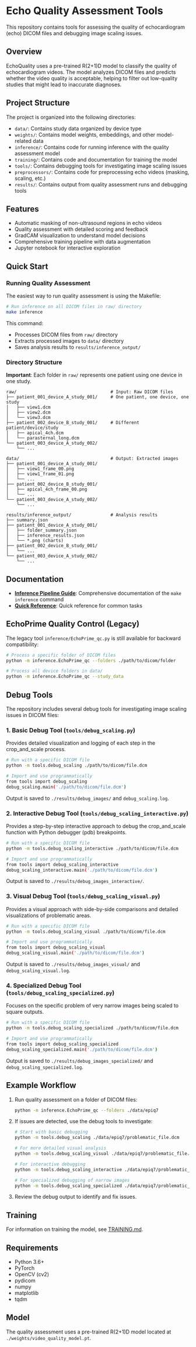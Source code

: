 # Echo Quality Assessment Tools

This repository contains tools for assessing the quality of echocardiogram (echo) DICOM files and debugging image scaling issues.

## Overview

EchoQuality uses a pre-trained R(2+1)D model to classify the quality of echocardiogram videos. The model analyzes DICOM files and predicts whether the video quality is acceptable, helping to filter out low-quality studies that might lead to inaccurate diagnoses.

## Project Structure

The project is organized into the following directories:

- `data/`: Contains study data organized by device type
- `weights/`: Contains model weights, embeddings, and other model-related data
- `inference/`: Contains code for running inference with the quality assessment model
- `training/`: Contains code and documentation for training the model
- `tools/`: Contains debugging tools for investigating image scaling issues
- `preprocessors/`: Contains code for preprocessing echo videos (masking, scaling, etc.)
- `results/`: Contains output from quality assessment runs and debugging tools

## Features

- Automatic masking of non-ultrasound regions in echo videos
- Quality assessment with detailed scoring and feedback
- GradCAM visualization to understand model decisions
- Comprehensive training pipeline with data augmentation
- Jupyter notebook for interactive exploration

## Quick Start

### Running Quality Assessment

The easiest way to run quality assessment is using the Makefile:

```bash
# Run inference on all DICOM files in raw/ directory
make inference
```

This command:
- Processes DICOM files from `raw/` directory
- Extracts processed images to `data/` directory  
- Saves analysis results to `results/inference_output/`

### Directory Structure

**Important**: Each folder in `raw/` represents one patient using one device in one study.

```
raw/                                    # Input: Raw DICOM files
├── patient_001_device_A_study_001/     # One patient, one device, one study
│   ├── view1.dcm
│   ├── view2.dcm
│   └── view3.dcm
├── patient_002_device_B_study_001/     # Different patient/device/study
│   ├── apical_4ch.dcm
│   └── parasternal_long.dcm
└── patient_003_device_A_study_002/
    └── ...

data/                                   # Output: Extracted images
├── patient_001_device_A_study_001/
│   ├── view1_frame_00.png
│   ├── view1_frame_01.png
│   └── ...
├── patient_002_device_B_study_001/
│   ├── apical_4ch_frame_00.png
│   └── ...
└── patient_003_device_A_study_002/
    └── ...

results/inference_output/               # Analysis results
├── summary.json
├── patient_001_device_A_study_001/
│   ├── folder_summary.json
│   ├── inference_results.json
│   └── *.png (charts)
├── patient_002_device_B_study_001/
│   └── ...
└── patient_003_device_A_study_002/
    └── ...
```

## Documentation

- **[Inference Pipeline Guide](docs/inference_pipeline.md)**: Comprehensive documentation of the `make inference` command
- **[Quick Reference](docs/quick_reference.md)**: Quick reference for common tasks

## EchoPrime Quality Control (Legacy)

The legacy tool `inference/EchoPrime_qc.py` is still available for backward compatibility:

```bash
# Process a specific folder of DICOM files
python -m inference.EchoPrime_qc --folders ./path/to/dicom/folder

# Process all device folders in data/
python -m inference.EchoPrime_qc --study_data
```

## Debug Tools

The repository includes several debug tools for investigating image scaling issues in DICOM files:

### 1. Basic Debug Tool (`tools/debug_scaling.py`)

Provides detailed visualization and logging of each step in the crop_and_scale process.

```bash
# Run with a specific DICOM file
python -m tools.debug_scaling ./path/to/dicom/file.dcm

# Import and use programmatically
from tools import debug_scaling
debug_scaling.main('./path/to/dicom/file.dcm')
```

Output is saved to `./results/debug_images/` and `debug_scaling.log`.

### 2. Interactive Debug Tool (`tools/debug_scaling_interactive.py`)

Provides a step-by-step interactive approach to debug the crop_and_scale function with Python debugger (pdb) breakpoints.

```bash
# Run with a specific DICOM file
python -m tools.debug_scaling_interactive ./path/to/dicom/file.dcm

# Import and use programmatically
from tools import debug_scaling_interactive
debug_scaling_interactive.main('./path/to/dicom/file.dcm')
```

Output is saved to `./results/debug_images_interactive/`.

### 3. Visual Debug Tool (`tools/debug_scaling_visual.py`)

Provides a visual approach with side-by-side comparisons and detailed visualizations of problematic areas.

```bash
# Run with a specific DICOM file
python -m tools.debug_scaling_visual ./path/to/dicom/file.dcm

# Import and use programmatically
from tools import debug_scaling_visual
debug_scaling_visual.main('./path/to/dicom/file.dcm')
```

Output is saved to `./results/debug_images_visual/` and `debug_scaling_visual.log`.

### 4. Specialized Debug Tool (`tools/debug_scaling_specialized.py`)

Focuses on the specific problem of very narrow images being scaled to square outputs.

```bash
# Run with a specific DICOM file
python -m tools.debug_scaling_specialized ./path/to/dicom/file.dcm

# Import and use programmatically
from tools import debug_scaling_specialized
debug_scaling_specialized.main('./path/to/dicom/file.dcm')
```

Output is saved to `./results/debug_images_specialized/` and `debug_scaling_specialized.log`.

## Example Workflow

1. Run quality assessment on a folder of DICOM files:
   ```bash
   python -m inference.EchoPrime_qc --folders ./data/epiq7
   ```

2. If issues are detected, use the debug tools to investigate:
   ```bash
   # Start with basic debugging
   python -m tools.debug_scaling ./data/epiq7/problematic_file.dcm
   
   # For more detailed visual analysis
   python -m tools.debug_scaling_visual ./data/epiq7/problematic_file.dcm
   
   # For interactive debugging
   python -m tools.debug_scaling_interactive ./data/epiq7/problematic_file.dcm
   
   # For specialized debugging of narrow images
   python -m tools.debug_scaling_specialized ./data/epiq7/problematic_file.dcm
   ```

3. Review the debug output to identify and fix issues.

## Training

For information on training the model, see [TRAINING.md](training/TRAINING.md).

## Requirements

- Python 3.6+
- PyTorch
- OpenCV (cv2)
- pydicom
- numpy
- matplotlib
- tqdm

## Model

The quality assessment uses a pre-trained R(2+1)D model located at `./weights/video_quality_model.pt`.
